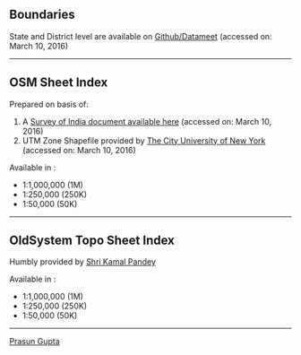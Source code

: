 ## Boundaries
State and District level are available on [Github/Datameet](https://github.com/datameet/maps)
(accessed on: March 10, 2016)

---

## OSM Sheet Index
Prepared on basis of:

1. A [Survey of India document available here](http://www.surveyofindia.gov.in/files/Topo2OSM.pdf)
(accessed on: March 10, 2016)
2. UTM Zone Shapefile provided by [The City University of New York](http://faculty.baruch.cuny.edu/geoportal/data/esri/world/utmzone.zip)
(accessed on: March 10, 2016)

Available in :
* 1:1,000,000 (1M)
* 1:250,000 (250K)
* 1:50,000 (50K)

---

## OldSystem Topo Sheet Index
Humbly provided by [Shri Kamal Pandey](mailto:kamal@iirs.gov.in)

Available in :
* 1:1,000,000 (1M)
* 1:250,000 (250K)
* 1:50,000 (50K)

---
[Prasun Gupta](mailto:prasun@iirs.gov.in)